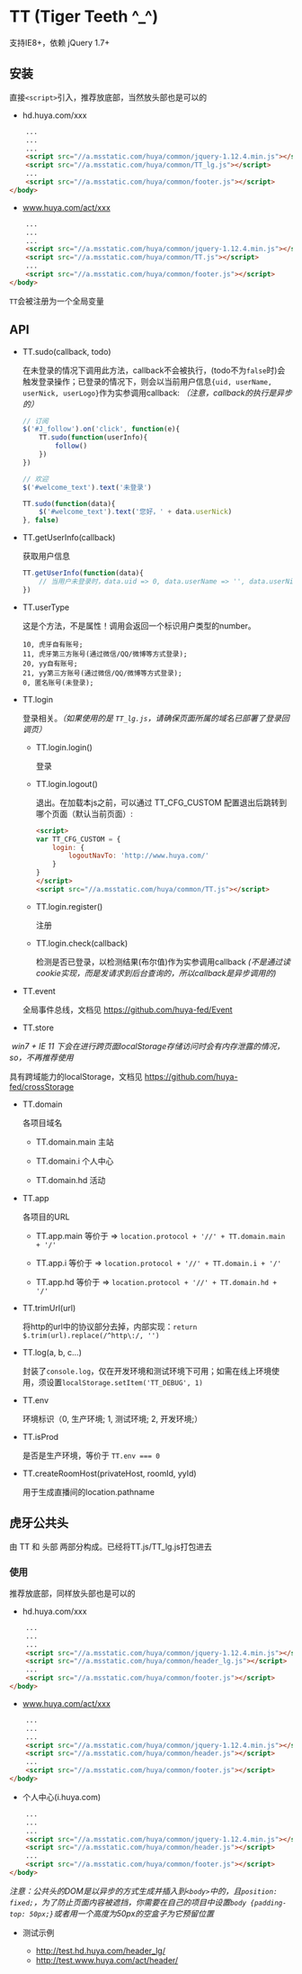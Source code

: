 # TT (Tiger Teeth ^_^)

支持IE8+，依赖 jQuery 1.7+

## 安装


直接`<script>`引入，推荐放底部，当然放头部也是可以的

 * hd.huya.com/xxx

```html
    ...
    ...
    ...
    <script src="//a.msstatic.com/huya/common/jquery-1.12.4.min.js"></script>
    <script src="//a.msstatic.com/huya/common/TT_lg.js"></script>
    ...
    <script src="//a.msstatic.com/huya/common/footer.js"></script>
</body>
```

* www.huya.com/act/xxx

```html
    ...
    ...
    ...
    <script src="//a.msstatic.com/huya/common/jquery-1.12.4.min.js"></script>
    <script src="//a.msstatic.com/huya/common/TT.js"></script>
    ...
    <script src="//a.msstatic.com/huya/common/footer.js"></script>
</body>
```

`TT`会被注册为一个全局变量

## API

* TT.sudo(callback, todo)

  在未登录的情况下调用此方法，callback不会被执行，(todo不为`false`时)会触发登录操作；已登录的情况下，则会以当前用户信息`{uid, userName, userNick, userLogo}`作为实参调用callback: *（注意，callback的执行是异步的）*

  ```javascript
  // 订阅
  $('#J_follow').on('click', function(e){
      TT.sudo(function(userInfo){
          follow()
      })
  })

  // 欢迎
  $('#welcome_text').text('未登录')

  TT.sudo(function(data){
      $('#welcome_text').text('您好，' + data.userNick)
  }, false)
  ```

* TT.getUserInfo(callback)

  获取用户信息

  ```javascript
  TT.getUserInfo(function(data){
      // 当用户未登录时，data.uid => 0, data.userName => '', data.userNick => '', data.userLogo => ''
  })
  ```

* TT.userType

  这是个方法，不是属性！调用会返回一个标识用户类型的number。

  ```
  10, 虎牙自有账号; 
  11, 虎牙第三方账号(通过微信/QQ/微博等方式登录); 
  20, yy自有账号; 
  21, yy第三方账号(通过微信/QQ/微博等方式登录); 
  0, 匿名账号(未登录);
  ```

* TT.login

  登录相关。*（如果使用的是 `TT_lg.js`，请确保页面所属的域名已部署了登录回调页）*

  * TT.login.login() 

    登录

  * TT.login.logout() 

    退出。在加载本js之前，可以通过 TT_CFG_CUSTOM 配置退出后跳转到哪个页面（默认当前页面）:

    ```html
    <script>
    var TT_CFG_CUSTOM = {
        login: {
            logoutNavTo: 'http://www.huya.com/'
        }
    }
    </script>
    <script src="//a.msstatic.com/huya/common/TT.js"></script>
    ```

  * TT.login.register() 

    注册

  * TT.login.check(callback) 

    检测是否已登录，以检测结果(布尔值)作为实参调用callback *(不是通过读cookie实现，而是发请求到后台查询的，所以callback是异步调用的)*

* TT.event

  全局事件总线，文档见 https://github.com/huya-fed/Event
  
* TT.store

  *win7 + IE 11 下会在进行跨页面localStorage存储访问时会有内存泄露的情况，so，不再推荐使用*
  
  具有跨域能力的localStorage，文档见 https://github.com/huya-fed/crossStorage

* TT.domain

  各项目域名
  
  * TT.domain.main 主站
  
  * TT.domain.i 个人中心
  
  * TT.domain.hd 活动

* TT.app

  各项目的URL
  
  * TT.app.main 等价于 => `location.protocol + '//' + TT.domain.main + '/'`
  
  * TT.app.i 等价于 => `location.protocol + '//' + TT.domain.i + '/'`
  
  * TT.app.hd 等价于 => `location.protocol + '//' + TT.domain.hd + '/'`


* TT.trimUrl(url)

  将http的url中的协议部分去掉，内部实现：`return $.trim(url).replace(/^http\:/, '')`
  
* TT.log(a, b, c...)

  封装了`console.log`，仅在开发环境和测试环境下可用；如需在线上环境使用，须设置`localStorage.setItem('TT_DEBUG', 1)`

* TT.env

  环境标识（0, 生产环境; 1, 测试环境; 2, 开发环境;）
  
* TT.isProd

  是否是生产环境，等价于 `TT.env === 0`
  
* TT.createRoomHost(privateHost, roomId, yyId)

  用于生成直播间的location.pathname
  
## 虎牙公共头

由 TT 和 头部 两部分构成。已经将TT.js/TT_lg.js打包进去

### 使用

推荐放底部，同样放头部也是可以的

* hd.huya.com/xxx

```html
    ...
    ...
    ...
    <script src="//a.msstatic.com/huya/common/jquery-1.12.4.min.js"></script>
    <script src="//a.msstatic.com/huya/common/header_lg.js"></script>
    ...
    <script src="//a.msstatic.com/huya/common/footer.js"></script>
</body>
```

* www.huya.com/act/xxx

```html
    ...
    ...
    ...
    <script src="//a.msstatic.com/huya/common/jquery-1.12.4.min.js"></script>
    <script src="//a.msstatic.com/huya/common/header.js"></script>
    ...
    <script src="//a.msstatic.com/huya/common/footer.js"></script>
</body>
```
  
* 个人中心(i.huya.com)

```html
    ...
    ...
    ...
    <script src="//a.msstatic.com/huya/common/jquery-1.12.4.min.js"></script>
    <script src="//a.msstatic.com/huya/common/header.js"></script>
    ...
    <script src="//a.msstatic.com/huya/common/footer.js"></script>
</body>
```

*注意：公共头的DOM是以异步的方式生成并插入到`<body>`中的，且`position: fixed;`，为了防止页面内容被遮挡，你需要在自己的项目中设置`body {padding-top: 50px;}`或者用一个高度为50px的空盒子为它预留位置*

* 测试示例

  * http://test.hd.huya.com/header_lg/
  * http://test.www.huya.com/act/header/
